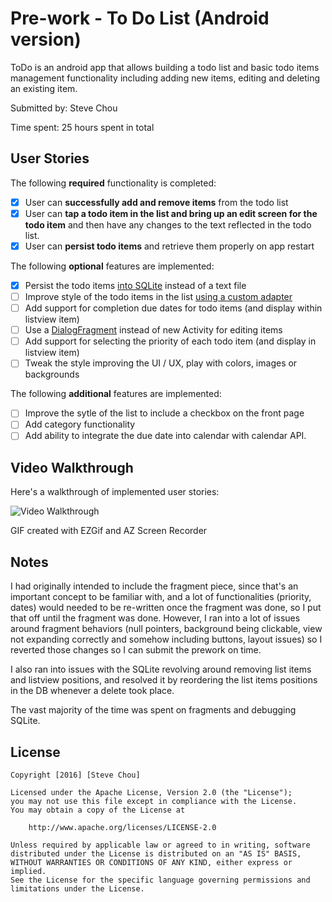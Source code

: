 # Pre-work - To Do List (Android version)

ToDo is an android app that allows building a todo list and basic todo items management functionality including adding new items, editing and deleting an existing item.

Submitted by: Steve Chou

Time spent: 25 hours spent in total

## User Stories

The following **required** functionality is completed:

* [x] User can **successfully add and remove items** from the todo list
* [x] User can **tap a todo item in the list and bring up an edit screen for the todo item** and then have any changes to the text reflected in the todo list.
* [x] User can **persist todo items** and retrieve them properly on app restart

The following **optional** features are implemented:

* [x] Persist the todo items [into SQLite](http://guides.codepath.com/android/Persisting-Data-to-the-Device#sqlite) instead of a text file
* [ ] Improve style of the todo items in the list [using a custom adapter](http://guides.codepath.com/android/Using-an-ArrayAdapter-with-ListView)
* [ ] Add support for completion due dates for todo items (and display within listview item)
* [ ] Use a [DialogFragment](http://guides.codepath.com/android/Using-DialogFragment) instead of new Activity for editing items
* [ ] Add support for selecting the priority of each todo item (and display in listview item)
* [ ] Tweak the style improving the UI / UX, play with colors, images or backgrounds

The following **additional** features are implemented:

* [ ] Improve the sytle of the list to include a checkbox on the front page
* [ ] Add category functionality
* [ ] Add ability to integrate the due date into calendar with calendar API.  

## Video Walkthrough 

Here's a walkthrough of implemented user stories:

<img src='http://i.imgur.com/mn9JAaE.gifv' title='Video Walkthrough' width='' alt='Video Walkthrough' />

GIF created with EZGif and AZ Screen Recorder

## Notes

I had originally intended to include the fragment piece, since that's an important concept to be familiar with, and a lot of
functionalities (priority, dates) would needed to be re-written once the fragment was done, so I put that off until the fragment
was done.  However, I ran into a lot of issues around fragment behaviors (null pointers, background being clickable, view not
expanding correctly and somehow including buttons, layout issues) so I reverted those changes so I can submit the prework on 
time.

I also ran into issues with the SQLite revolving around removing list items and listview positions, and resolved it by 
reordering the list items positions in the DB whenever a delete took place.  

The vast majority of the time was spent on fragments and debugging SQLite.  


## License

    Copyright [2016] [Steve Chou]

    Licensed under the Apache License, Version 2.0 (the "License");
    you may not use this file except in compliance with the License.
    You may obtain a copy of the License at

        http://www.apache.org/licenses/LICENSE-2.0

    Unless required by applicable law or agreed to in writing, software
    distributed under the License is distributed on an "AS IS" BASIS,
    WITHOUT WARRANTIES OR CONDITIONS OF ANY KIND, either express or implied.
    See the License for the specific language governing permissions and
    limitations under the License.
